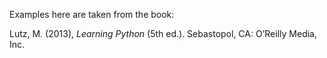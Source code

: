 Examples here are taken from the book:

Lutz, M. (2013), *Learning Python* (5th ed.). Sebastopol, CA: O’Reilly Media, Inc.
